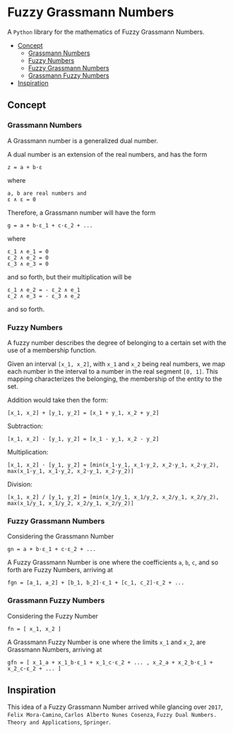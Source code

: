 # Fuzzy Grassmann Numbers

A `Python` library for the mathematics of Fuzzy Grassmann Numbers.


+ [Concept](#concept)
    + [Grassmann Numbers](#grassmann-numbers)
    + [Fuzzy Numbers](#fuzzy-numbers)
    + [Fuzzy Grassmann Numbers](#fuzzy-grassmann-numbers)
    + [Grassmann Fuzzy Numbers](#grassmann-fuzzy-numbers)
+ [Inspiration](#inspiration)


## Concept

### Grassmann Numbers

A Grassmann number is a generalized dual number.

A dual number is an extension of the real numbers, and has the form

    z = a + b⋅ε

where

    a, b are real numbers and
    ε ∧ ε = 0

Therefore, a Grassmann number will have the form

    g = a + b⋅ε_1 + c⋅ε_2 + ...

where

    ε_1 ∧ e_1 = 0
    ε_2 ∧ e_2 = 0
    ε_3 ∧ e_3 = 0

and so forth, but their multiplication will be

    ε_1 ∧ e_2 = - ε_2 ∧ e_1
    ε_2 ∧ e_3 = - ε_3 ∧ e_2

and so forth.


### Fuzzy Numbers

A fuzzy number describes the degree of belonging to a certain set with the use of a membership function.

Given an interval `[x_1, x_2]`, with `x_1` and `x_2` being real numbers, we map each number in the interval to a number in the real segment `[0, 1]`. This mapping characterizes the belonging, the membership of the entity to the set.

Addition would take then the form:

    [x_1, x_2] + [y_1, y_2] = [x_1 + y_1, x_2 + y_2]

Subtraction:

    [x_1, x_2] - [y_1, y_2] = [x_1 - y_1, x_2 - y_2]

Multiplication:

    [x_1, x_2] ⋅ [y_1, y_2] = [min(x_1⋅y_1, x_1⋅y_2, x_2⋅y_1, x_2⋅y_2), max(x_1⋅y_1, x_1⋅y_2, x_2⋅y_1, x_2⋅y_2)]

Division:

    [x_1, x_2] / [y_1, y_2] = [min(x_1/y_1, x_1/y_2, x_2/y_1, x_2/y_2), max(x_1/y_1, x_1/y_2, x_2/y_1, x_2/y_2)]


### Fuzzy Grassmann Numbers

Considering the Grassmann Number

    gn = a + b⋅ε_1 + c⋅ε_2 + ...

A Fuzzy Grassmann Number is one where the coefficients `a`, `b`, `c`, and so forth are Fuzzy Numbers, arriving at

    fgn = [a_1, a_2] + [b_1, b_2]⋅ε_1 + [c_1, c_2]⋅ε_2 + ...


### Grassmann Fuzzy Numbers

Considering the Fuzzy Number

    fn = [ x_1, x_2 ]

A Grassmann Fuzzy Number is one where the limits `x_1` and `x_2`, are Grassmann Numbers, arriving at

    gfn = [ x_1_a + x_1_b⋅ε_1 + x_1_c⋅ε_2 + ... , x_2_a + x_2_b⋅ε_1 + x_2_c⋅ε_2 + ... ]



## Inspiration

This idea of a Fuzzy Grassmann Number arrived while glancing over `2017`, `Felix Mora-Camino`, `Carlos Alberto Nunes Cosenza`, `Fuzzy Dual Numbers. Theory and Applications`, `Springer`.
